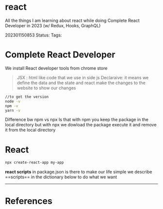 # react
All the things I am learning about react while doing Complete React Developer in 2023 (w/ Redux, Hooks, GraphQL)

202301150853
Status:
Tags:

# Complete React Developer

We install React developer tools from chrome store
> JSX : html like code that we use in side js
 Declaraive: it means we define the data and the state and react make the changes to the website to show our changes

```bash
//to get the version
node -v
npm -v
yarn -v
```

Difference bw npm vs npx
Is that with npm you keep the package in the local directory but with npx we dowload the package execute it and remove it from the local directory

# React
```bash
npx create-react-app my-app
```

**react scripts** in package.json is there to make our life simple we describe ==scripts== in the dictionary below to do what we want 




---
# References 
